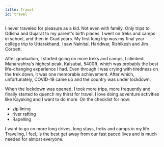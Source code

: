 ```yaml
---
title: Travel
id: travel
---
```

I never traveled for pleasure as a kid. Not even with family. Only trips to Odisha and Gujarat to my parent's birth places. I went on treks and camps in school, and then in Grad years. My first long trip was my final year college trip to Uttarakhand. I saw Nainital, Haridwar, Rishikesh and Jim Corbett. 

After graduation, I started going on more treks and camps, I climbed Maharashtra's highest peak, Kalsubai, 5400ft, which was probably the best life-changing experience I had. Even through I was crying with tiredness on the trek down, it was one memorable achievement. After which, unfortunately, COVID-19 came up and the country was under lockdown. 

When the lockdown was opened, I took more trips, more frequently and finally started to quench my thirst for travel. I love doing adventure activities like Kayaking and I want to do more. On the checklist for now:

* zip lining
* river rafting
* Rapelling

I want to go on more long drives, long stays, treks and camps in my life. Traveling, I feel, is the best get away from our fast paced lives and is much needed for almost everyone.